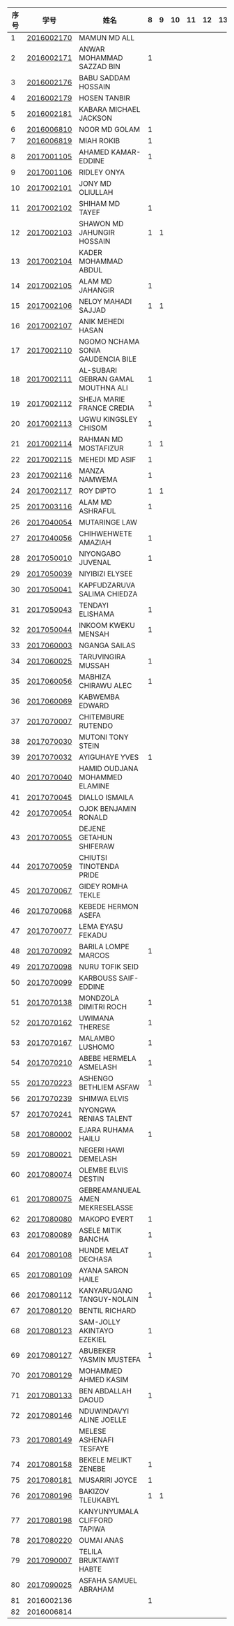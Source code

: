 

| 序号 | 学号       | 姓名                               | 8    | 9    | 10   | 11   | 12   | 13   | 14   | 15   | 16   |
| ---- | ---------- | ---------------------------------- | ---- | ---- | ---- | ---- | ---- | ---- | ---- | ---- | ---- |
| 1    | [2016002170](2016002170.md) | MAMUN MD ALL                       |      |      |      |      |      |      |      |      |      |
| 2    | [2016002171](2016002171.md) | ANWAR MOHAMMAD SAZZAD BIN          | 1    |      |      |      |      |      |      |      |      |
| 3    | [2016002176](2016002176.md) | BABU SADDAM HOSSAIN                |      |      |      |      |      |      |      |      |      |
| 4    | [2016002179](2016002179.md) | HOSEN TANBIR                       |      |      |      |      |      |      |      |      |      |
| 5    | [2016002181](2016002181.md) | KABARA MICHAEL JACKSON             |      |      |      |      |      |      |      |      |      |
| 6    | [2016006810](2016006810.md) | NOOR MD GOLAM                      | 1    |      |      |      |      |      |      |      |      |
| 7    | [2016006819](2016006819.md) | MIAH ROKIB                         | 1    |      |      |      |      |      |      |      |      |
| 8    | [2017001105](2017001105.md) | AHAMED KAMAR-EDDINE                | 1 |      |      |      |      |      |      |      |      |
| 9    | [2017001106](2017001106.md) | RIDLEY ONYA                        |      |      |      |      |      |      |      |      |      |
| 10   | [2017002101](2017002101.md) | JONY MD OLIULLAH                   |      |      |      |      |      |      |      |      |      |
| 11   | [2017002102](2017002102.md) | SHIHAM MD TAYEF                    | 1    |      |      |      |      |      |      |      |      |
| 12   | [2017002103](2017002103.md) | SHAWON MD JAHUNGIR HOSSAIN         | 1     | 1 |      |      |      |      |      |      |      |
| 13   | [2017002104](2017002104.md) | KADER MOHAMMAD ABDUL               |      |      |      |      |      |      |      |      |      |
| 14   | [2017002105](2017002105.md) | ALAM MD JAHANGIR                   | 1     |      |      |      |      |      |      |      |      |
| 15   | [2017002106](2017002106.md) | NELOY MAHADI SAJJAD                | 1    |   1   |      |      |      |      |      |      |      |
| 16   | [2017002107](2017002107.md) | ANIK MEHEDI HASAN                  |      |      |      |      |      |      |      |      |      |
| 17   | [2017002110](2017002110.md) | NGOMO NCHAMA SONIA GAUDENCIA BILE  |      |      |      |      |      |      |      |      |      |
| 18   | [2017002111](2017002111.md) | AL-SUBARI GEBRAN GAMAL MOUTHNA ALI | 1 |      |      |      |      |      |      |      |      |
| 19   | [2017002112](2017002112.md) | SHEJA MARIE FRANCE CREDIA          | 1 |      |      |      |      |      |      |      |      |
| 20   | [2017002113](2017002113.md) | UGWU KINGSLEY CHISOM               | 1 |      |      |      |      |      |      |      |      |
| 21   | [2017002114](2017002114.md) | RAHMAN MD MOSTAFIZUR               | 1    | 1 |      |      |      |      |      |      |      |
| 22   | [2017002115](2017002115.md) | MEHEDI MD ASIF                     | 1    |      |      |      |      |      |      |      |      |
| 23   | [2017002116](2017002116.md) | MANZA NAMWEMA                      | 1    |      |      |      |      |      |      |      |      |
| 24   | [2017002117](2017002117.md) | ROY DIPTO                          | 1    | 1 |      |      |      |      |      |      |      |
| 25   | [2017003116](2017003116.md) | ALAM MD ASHRAFUL                   | 1    |      |      |      |      |      |      |      |      |
| 26   | [2017040054](2017040054.md) | MUTARINGE LAW                      |      |      |      |      |      |      |      |      |      |
| 27   | [2017040056](2017040056.md) | CHIHWEHWETE AMAZIAH                | 1 |      |      |      |      |      |      |      |      |
| 28   | [2017050010](2017050010.md) | NIYONGABO JUVENAL                  | 1    |      |      |      |      |      |      |      |      |
| 29   | [2017050039](2017050039.md) | NIYIBIZI ELYSEE                    |      |      |      |      |      |      |      |      |      |
| 30   | [2017050041](2017050041.md) | KAPFUDZARUVA SALIMA CHIEDZA        |      |      |      |      |      |      |      |      |      |
| 31   | [2017050043](2017050043.md) | TENDAYI ELISHAMA                   | 1 |      |      |      |      |      |      |      |      |
| 32   | [2017050044](2017050044.md) | INKOOM KWEKU MENSAH                | 1 |      |      |      |      |      |      |      |      |
| 33   | [2017060003](2017060003.md) | NGANGA SAILAS                      |      |      |      |      |      |      |      |      |      |
| 34   | [2017060025](2017060025.md) | TARUVINGIRA MUSSAH                 | 1 |      |      |      |      |      |      |      |      |
| 35   | [2017060056](2017060056.md) | MABHIZA CHIRAWU ALEC               | 1    |      |      |      |      |      |      |      |      |
| 36   | [2017060069](2017060069.md) | KABWEMBA EDWARD                    |      |      |      |      |      |      |      |      |      |
| 37   | [2017070007](2017070007.md) | CHITEMBURE RUTENDO                 |      |      |      |      |      |      |      |      |      |
| 38   | [2017070030](2017070030.md) | MUTONI TONY STEIN                  |      |      |      |      |      |      |      |      |      |
| 39   | [2017070032](2017070032.md) | AYIGUHAYE YVES                     | 1 |      |      |      |      |      |      |      |      |
| 40   | [2017070040](2017070040.md) | HAMID OUDJANA MOHAMMED ELAMINE     |      |      |      |      |      |      |      |      |      |
| 41   | [2017070045](2017070045.md) | DIALLO ISMAILA                     |      |      |      |      |      |      |      |      |      |
| 42   | [2017070054](2017070054.md) | OJOK BENJAMIN RONALD               |      |      |      |      |      |      |      |      |      |
| 43   | [2017070055](2017070055.md) | DEJENE GETAHUN SHIFERAW            |      |      |      |      |      |      |      |      |      |
| 44   | [2017070059](2017070059.md) | CHIUTSI TINOTENDA PRIDE            |      |      |      |      |      |      |      |      |      |
| 45   | [2017070067](2017070067.md) | GIDEY ROMHA TEKLE                  |      |      |      |      |      |      |      |      |      |
| 46   | [2017070068](2017070068.md) | KEBEDE HERMON ASEFA                |      |      |      |      |      |      |      |      |      |
| 47   | [2017070077](2017070077.md) | LEMA EYASU FEKADU                  |      |      |      |      |      |      |      |      |      |
| 48   | [2017070092](2017070092.md) | BARILA LOMPE MARCOS                | 1 |      |      |      |      |      |      |      |      |
| 49   | [2017070098](2017070098.md) | NURU TOFIK SEID                    |      |      |      |      |      |      |      |      |      |
| 50   | [2017070099](2017070099.md) | KARBOUSS SAIF-EDDINE               |      |      |      |      |      |      |      |      |      |
| 51   | [2017070138](2017070138.md) | MONDZOLA DIMITRI ROCH              | 1 |      |      |      |      |      |      |      |      |
| 52   | [2017070162](2017070162.md) | UWIMANA THERESE                    | 1 |      |      |      |      |      |      |      |      |
| 53   | [2017070167](2017070167.md) | MALAMBO LUSHOMO                    | 1 |      |      |      |      |      |      |      |      |
| 54   | [2017070210](2017070210.md) | ABEBE HERMELA ASMELASH             | 1 |      |      |      |      |      |      |      |      |
| 55   | [2017070223](2017070223.md) | ASHENGO BETHLIEM ASFAW             | 1 |      |      |      |      |      |      |      |      |
| 56   | [2017070239](2017070239.md) | SHIMWA ELVIS                       |      |      |      |      |      |      |      |      |      |
| 57   | [2017070241](2017070241.md) | NYONGWA RENIAS TALENT              |      |      |      |      |      |      |      |      |      |
| 58   | [2017080002](2017080002.md) | EJARA RUHAMA HAILU                 | 1    |      |      |      |      |      |      |      |      |
| 59   | [2017080021](2017080021.md) | NEGERI HAWI DEMELASH               |      |      |      |      |      |      |      |      |      |
| 60   | [2017080074](2017080074.md) | OLEMBE ELVIS DESTIN                |      |      |      |      |      |      |      |      |      |
| 61   | [2017080075](2017080075.md) | GEBREAMANUEAL AMEN MEKRESELASSE    |      |      |      |      |      |      |      |      |      |
| 62   | [2017080080](2017080080.md) | MAKOPO EVERT                       | 1 |      |      |      |      |      |      |      |      |
| 63   | [2017080089](2017080089.md) | ASELE MITIK BANCHA                 | 1 |      |      |      |      |      |      |      |      |
| 64   | [2017080108](2017080108.md) | HUNDE MELAT DECHASA                | 1 |      |      |      |      |      |      |      |      |
| 65   | [2017080109](2017080109.md) | AYANA SARON HAILE                  |      |      |      |      |      |      |      |      |      |
| 66   | [2017080112](2017080112.md) | KANYARUGANO TANGUY-NOLAIN          | 1 |      |      |      |      |      |      |      |      |
| 67   | [2017080120](2017080120.md) | BENTIL RICHARD                     |      |      |      |      |      |      |      |      |      |
| 68   | [2017080123](2017080123.md) | SAM-JOLLY AKINTAYO EZEKIEL         | 1 |      |      |      |      |      |      |      |      |
| 69   | [2017080127](2017080127.md) | ABUBEKER YASMIN MUSTEFA            | 1    |      |      |      |      |      |      |      |      |
| 70   | [2017080129](2017080129.md) | MOHAMMED AHMED KASIM               |      |      |      |      |      |      |      |      |      |
| 71   | [2017080133](2017080133.md) | BEN ABDALLAH DAOUD                 | 1 |      |      |      |      |      |      |      |      |
| 72   | [2017080146](2017080146.md) | NDUWINDAVYI ALINE JOELLE           |      |      |      |      |      |      |      |      |      |
| 73   | [2017080149](2017080149.md) | MELESE ASHENAFI TESFAYE            |      |      |      |      |      |      |      |      |      |
| 74   | [2017080158](2017080158.md) | BEKELE MELIKT ZENEBE               | 1 |      |      |      |      |      |      |      |      |
| 75   | [2017080181](2017080181.md) | MUSARIRI JOYCE                     | 1 |      |      |      |      |      |      |      |      |
| 76   | [2017080196](2017080196.md) | BAKIZOV TLEUKABYL                  | 1    | 1 |      |      |      |      |      |      |      |
| 77   | [2017080198](2017080198.md) | KANYUNYUMALA CLIFFORD TAPIWA       |      |      |      |      |      |      |      |      |      |
| 78   | [2017080220](2017080220.md) | OUMAI ANAS                         |      |      |      |      |      |      |      |      |      |
| 79   | [2017090007](2017090007.md) | TELILA BRUKTAWIT HABTE             |      |      |      |      |      |      |      |      |      |
| 80   | [2017090025](2017090025.md) | ASFAHA SAMUEL ABRAHAM              |      |      |      |      |      |      |      |      |      |
| 81 | 2016002136 |  | 1 | | | | | | | | |
| 82 | 2016006814 |  |  | | | | | | | | |
